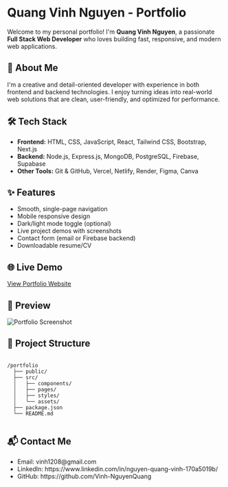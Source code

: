 <h1>Quang Vinh Nguyen - Portfolio</h1>

  <p>Welcome to my personal portfolio! I'm <strong>Quang Vinh Nguyen</strong>, a passionate <strong>Full Stack Web Developer</strong> who loves building fast, responsive, and modern web applications.</p>

  <h2>🚀 About Me</h2>
  <p>I'm a creative and detail-oriented developer with experience in both frontend and backend technologies. I enjoy turning ideas into real-world web solutions that are clean, user-friendly, and optimized for performance.</p>

  <h2>🛠️ Tech Stack</h2>
  <ul>
    <li><strong>Frontend:</strong> HTML, CSS, JavaScript, React, Tailwind CSS, Bootstrap, Next.js</li>
    <li><strong>Backend:</strong> Node.js, Express.js, MongoDB, PostgreSQL, Firebase, Supabase</li>
    <li><strong>Other Tools:</strong> Git & GitHub, Vercel, Netlify, Render, Figma, Canva</li>
  </ul>

  <h2>✨ Features</h2>
  <ul>
    <li>Smooth, single-page navigation</li>
    <li>Mobile responsive design</li>
    <li>Dark/light mode toggle (optional)</li>
    <li>Live project demos with screenshots</li>
    <li>Contact form (email or Firebase backend)</li>
    <li>Downloadable resume/CV</li>
  </ul>

  <h2>🌐 Live Demo</h2>
  <p><a href="https://your-portfolio-link.com" target="_blank">View Portfolio Website</a></p>

  <h2>📸 Preview</h2>
  <p><img src="screenshot.png" alt="Portfolio Screenshot"></p>

  <h2>📁 Project Structure</h2>
  <pre><code>
/portfolio
  ├── public/
  ├── src/
  │   ├── components/
  │   ├── pages/
  │   ├── styles/
  │   └── assets/
  ├── package.json
  └── README.md
  </code></pre>
  

  <h2>📬 Contact Me</h2>
  <ul>
    <li>Email: vinh1208@gmail.com </li>
    <li>LinkedIn: https://www.linkedin.com/in/nguyen-quang-vinh-170a5019b/</li>
    <li>GitHub: https://github.com/Vinh-NguyenQuang </li>
  </ul>
